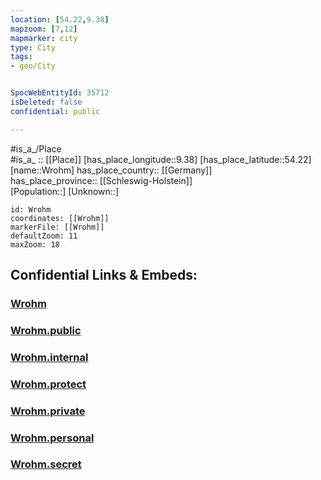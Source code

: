```yaml
---
location: [54.22,9.38] 
mapzoom: [7,12] 
mapmarker: city 
type: City
tags:
- geo/City


SpocWebEntityId: 35712
isDeleted: false
confidential: public

---
```

#is_a_/Place  
#is_a_ :: [[Place]] 
[has_place_longitude::9.38] 
[has_place_latitude::54.22] 
[name::Wrohm] 
has_place_country:: [[Germany]]  
has_place_province:: [[Schleswig-Holstein]]  
[Population::] 
[Unknown::] 


```leaflet
id: Wrohm
coordinates: [[Wrohm]] 
markerFile: [[Wrohm]] 
defaultZoom: 11 
maxZoom: 18
```


## Confidential Links & Embeds: 

### [Wrohm](/_Standards/Earth/Continent/Europe/Europe~Central/Germany/Germany~West/Schleswig-Holstein/counties~SH/Dithmarschen/cities~Dithmarschen/Gemeinden-Eider/boroughs~Gemeinden-Eider/Wrohm.md) 

### [Wrohm.public](/_public/Earth/Continent/Europe/Europe~Central/Germany/Germany~West/Schleswig-Holstein/counties~SH/Dithmarschen/cities~Dithmarschen/Gemeinden-Eider/boroughs~Gemeinden-Eider/Wrohm.public.md) 

### [Wrohm.internal](/_internal/Earth/Continent/Europe/Europe~Central/Germany/Germany~West/Schleswig-Holstein/counties~SH/Dithmarschen/cities~Dithmarschen/Gemeinden-Eider/boroughs~Gemeinden-Eider/Wrohm.internal.md) 

### [Wrohm.protect](/_protect/Earth/Continent/Europe/Europe~Central/Germany/Germany~West/Schleswig-Holstein/counties~SH/Dithmarschen/cities~Dithmarschen/Gemeinden-Eider/boroughs~Gemeinden-Eider/Wrohm.protect.md) 

### [Wrohm.private](/_private/Earth/Continent/Europe/Europe~Central/Germany/Germany~West/Schleswig-Holstein/counties~SH/Dithmarschen/cities~Dithmarschen/Gemeinden-Eider/boroughs~Gemeinden-Eider/Wrohm.private.md) 

### [Wrohm.personal](/_personal/Earth/Continent/Europe/Europe~Central/Germany/Germany~West/Schleswig-Holstein/counties~SH/Dithmarschen/cities~Dithmarschen/Gemeinden-Eider/boroughs~Gemeinden-Eider/Wrohm.personal.md) 

### [Wrohm.secret](/_secret/Earth/Continent/Europe/Europe~Central/Germany/Germany~West/Schleswig-Holstein/counties~SH/Dithmarschen/cities~Dithmarschen/Gemeinden-Eider/boroughs~Gemeinden-Eider/Wrohm.secret.md)

